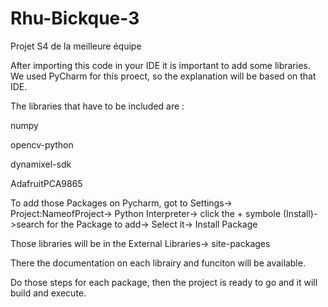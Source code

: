 # Rhu-Bickque-3
Projet S4 de la meilleure équipe

After importing this code in your IDE it is important to add some libraries. We used PyCharm for this proect, so the explanation will be based on that IDE.

The libraries that have to be included are :

  numpy
  
  opencv-python
  
  dynamixel-sdk
  
  AdafruitPCA9865
  

To add those Packages on Pycharm, got to Settings-> Project:NameofProject-> Python Interpreter-> click the + symbole (Install)->search for the Package to add-> Select it-> Install Package

Those libraries will be in the External Libraries-> site-packages

There the documentation on each librairy and funciton will be available.

Do those steps for each package, then the project is ready to go and it will build and execute.


